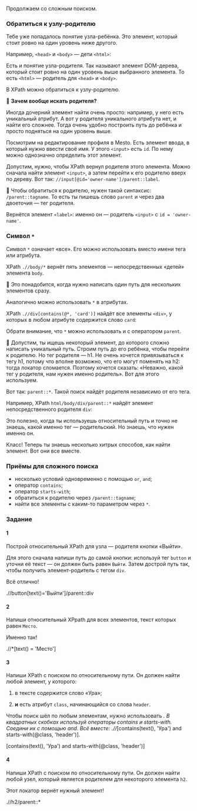 Продолжаем со сложным поиском.

### Обратиться к узлу-родителю

Тебе уже попадалось понятие узла-ребёнка. Это элемент, который стоит ровно на один уровень ниже другого.

Например, `<head>` и `<body>` — дети `<html>`:

Есть и понятие узла-родителя. Так называют элемент DOM-дерева, который стоит ровно на один уровень выше выбранного элемента. То есть `<html>` — родитель для `<head>` и `<body>`.

В XPath можно обратиться к узлу-родителю.

📌 **Зачем вообще искать родителя?**

Иногда дочерний элемент найти очень просто: например, у него есть уникальный атрибут. А вот у родителя уникального атрибута нет, и найти его сложнее. Тогда очень удобно построить путь до ребёнка и просто подняться на один уровень выше.

Посмотрим на редактирование профиля в Mesto. Есть элемент ввода, в который нужно ввести своё имя. У этого `<input>` есть `id`. По нему можно однозначно определить этот элемент.

Допустим, нужно, чтобы XPath вернул родителя этого элемента. Можно сначала найти элемент `<input>`, а затем перейти к его родителю вверх по дереву. Вот так: `//input[@id='owner-name']/parent::label`.

📌 Чтобы обратиться к родителю, нужен такой синтаксис: `/parent::tagname`. То есть ты пишешь слово `parent` и через два двоеточия — тег родителя.

Вернётся элемент `<label>`: именно он — родитель `<input>` c `id = 'owner-name'`.

### Символ `*`

Символ `*` означает «все». Его можно использовать вместо имени тега или атрибута.

XPath `.//body/*` вернёт пять элементов — непосредственных «детей» элемента `body`.

📌 Это понадобится, когда нужно написать один путь для нескольких элементов сразу.

Аналогично можно использовать `*` в атрибутах.

XPath `.//div[contains(@*, 'card')]` найдёт все элементы `<div>`, у которых в любом атрибуте содержится слово `card`:

Обрати внимание, что `*` можно использовать и с оператором `parent`.

📌 Допустим, ты ищешь некоторый элемент, до которого сложно написать уникальный путь. Строим путь до его ребёнка, чтобы перейти к родителю. Но тег родителя — h1. Не очень хочется привязываться к тегу h1, потому что вполне возможно, что его могут поменять на h2: тогда локатор сломается. Поэтому хочется сказать: «Неважно, какой тег у родителя, нам нужен именно родитель». Вот для этого используем.

Вот так: `parent::*`. Такой поиск найдёт родителя независимо от его тега.

Например, XPath `html/body/div/parent::*` найдёт элемент непосредственного родителя `div`:

Это полезно, когда ты используешь относительный путь и точно не знаешь, какой именно тег — родительский. Но знаешь, что нужен именно он.

Класс! Теперь ты знаешь несколько хитрых способов, как найти элемент. Вот они все вместе.

### Приёмы для сложного поиска

- несколько условий одновременно с помощью `or`, `and`;
- оператор `contains`;
- оператор `starts-with`;
- обратиться к родителю через `/parent::tagname`;
- найти все элементы с каким-то параметром через `*`.

### Задание
#### 1
Построй относительный XPath для узла — родителя кнопки «Выйти».

Для этого сначала напиши путь до самой кнопки: используй тег `button` и уточни её текст — он должен быть равен `Выйти`. Затем дострой путь так, чтобы получить элемент-родитель с тегом `div`.

Всё отлично!

.//button[text()='Выйти']/parent::div

#### 2
Напиши относительный XPpath для всех элементов, текст которых равен `Место`.

Именно так!

.//*[text() = 'Место']

#### 3
Напиши XPath с поиском по относительному пути. Он должен найти любой элемент, у которого:

1) в тексте содержится слово «Ура»;

2) **и** есть атрибут `class`, начинающийся со слова `header`.

Чтобы поиск шёл по любым элементам, нужно использовать *. В квадратных скобках используй операторы contains и starts-with. Соедини их с помощью and. Всё вместе: .//*[contains(text(), 'Ура') and starts-with(@class, 'header')].

[contains(text(), 'Ура') and starts-with(@class, 'header')]

#### 4
Напиши XPath с поиском по относительному пути. Он должен найти любой узел, который является родителем для некоторого элемента `h2`.

Этот локатор вернёт нужный элемент!

.//h2/parent::*
